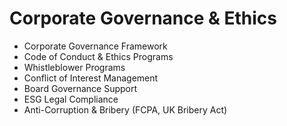 # Corporate Governance & Ethics

- Corporate Governance Framework
- Code of Conduct & Ethics Programs
- Whistleblower Programs
- Conflict of Interest Management
- Board Governance Support
- ESG Legal Compliance
- Anti-Corruption & Bribery (FCPA, UK Bribery Act)